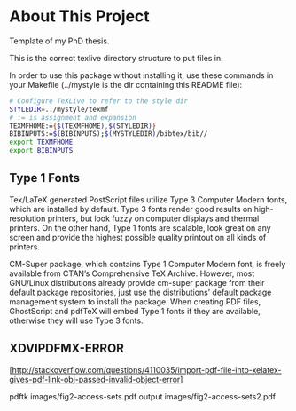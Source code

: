 # About This Project
Template of my PhD thesis.

This is the correct texlive directory structure to put files in.

In order to use this package without installing it, use these commands in your Makefile (../mystyle is the dir containing this README file):

```bash
# Configure TeXLive to refer to the style dir 
STYLEDIR=../mystyle/texmf
# := is assignment and expansion
TEXMFHOME:={$(TEXMFHOME),$(STYLEDIR)}
BIBINPUTS:=$(BIBINPUTS);$(MYSTYLEDIR)/bibtex/bib//
export TEXMFHOME
export BIBINPUTS
```

## Type 1 Fonts
Tex/LaTeX generated PostScript files utilize Type 3 Computer Modern fonts, which are installed by default. Type 3 fonts render good results on high-resolution printers, but look fuzzy on computer displays and thermal printers. On the other hand, Type 1 fonts are scalable, look great on any screen and provide the highest possible quality printout on all kinds of printers.

CM-Super package, which contains Type 1 Computer Modern font, is freely available from CTAN’s Comprehensive TeX Archive. However, most GNU/Linux distributions already provide cm-super package from their default package repositories, just use the distributions’ default package management system to install the package. When creating PDF files, GhostScript and pdfTeX will embed Type 1 fonts if they are available, otherwise they will use Type 3 fonts.

## XDVIPDFMX-ERROR
[http://stackoverflow.com/questions/4110035/import-pdf-file-into-xelatex-gives-pdf-link-obj-passed-invalid-object-error]

pdftk images/fig2-access-sets.pdf output images/fig2-access-sets2.pdf
